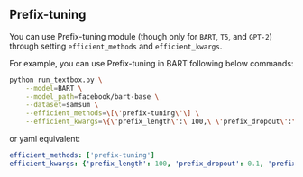 ## Prefix-tuning

You can use Prefix-tuning module (though only for `BART`, `T5`, and `GPT-2`) through setting ``efficient_methods`` and ``efficient_kwargs``. 

For example, you can use Prefix-tuning in BART following below commands:

```bash
python run_textbox.py \
    --model=BART \
    --model_path=facebook/bart-base \
    --dataset=samsum \
    --efficient_methods=\[\'prefix-tuning\'\] \
    --efficient_kwargs=\{\'prefix_length\':\ 100,\ \'prefix_dropout\':\ 0.1,\ \'prefix_mid_dim\':\ 512\}
```
or yaml equivalent:
```yaml
efficient_methods: ['prefix-tuning']
efficient_kwargs: {'prefix_length': 100, 'prefix_dropout': 0.1, 'prefix_mid_dim': 512}
```